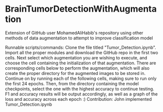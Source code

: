 # BrainTumorDetectionWithAugmentation
Extension of GitHub user MohamedAliHabib's repository using other methods of data augmentation to attempt to improve classification model

Runnable scripts/commands: Clone the file titled "Tumor_Detection.ipynb". Import all the proper modules and download the GitHub repo in the first two cells. Next select which augmentation you are wishing to execute, and choose the cell containing the initialization of that augmentation. There are corresponding cells below to perform the augmentation, which will also create the proper directory for the augmented images to be stored in. Continue on by running each of the following cells, making sure to run only the first 24 epochs. Then, from the directory containing the model checkpoints, select the one with the highest accuracy to continue testing. F1 and accuracy results will be output accordingly, as well as a graph of the loss and accuracy across each epoch :)
Contribution: John implemented Tumor_Detection.ipynb
